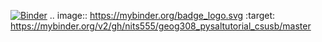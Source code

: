 [![Binder](https://mybinder.org/badge_logo.svg)](https://mybinder.org/v2/gh/nits555/geog308_pysaltutorial_csusb/master)
.. image:: https://mybinder.org/badge_logo.svg
 :target: https://mybinder.org/v2/gh/nits555/geog308_pysaltutorial_csusb/master
 
